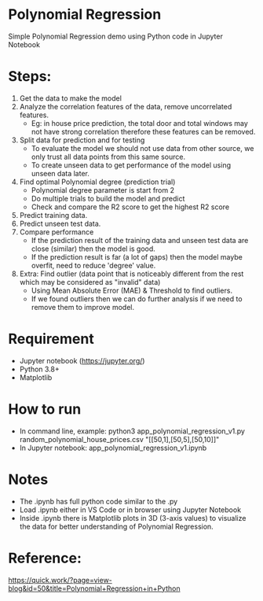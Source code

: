 # Polynomial Regression
Simple Polynomial Regression demo using Python code in Jupyter Notebook  

# Steps:
1. Get the data to make the model
2. Analyze the correlation features of the data, remove uncorrelated features.
   - Eg: in house price prediction, the total door and total windows may not have strong correlation therefore these features can be removed.
3. Split data for prediction and for testing
   - To evaluate the model we should not use data from other source, we only trust all data points from this same source.
   - To create unseen data to get performance of the model using unseen data later.
4. Find optimal Polynomial degree (prediction trial)
   - Polynomial degree parameter is start from 2
   - Do multiple trials to build the model and predict
   - Check and compare the R2 score to get the highest R2 score
5. Predict training data.
6. Predict unseen test data.
7. Compare performance
   - If the prediction result of the training data and unseen test data are close (similar) then the model is good.
   - If the prediction result is far (a lot of gaps) then the model maybe overfit, need to reduce 'degree' value.
8. Extra: Find outlier (data point that is noticeably different from the rest which may be considered as "invalid" data)
   - Using Mean Absolute Error (MAE) & Threshold to find outliers.
   - If we found outliers then we can do further analysis if we need to remove them to improve model.

# Requirement
- Jupyter notebook (https://jupyter.org/)
- Python 3.8+
- Matplotlib

# How to run
- In command line, example: python3 app_polynomial_regression_v1.py random_polynomial_house_prices.csv "[[50,1],[50,5],[50,10]]"
- In Jupyter notebook: app_polynomial_regression_v1.ipynb

# Notes
- The .ipynb has full python code similar to the .py
- Load .ipynb either in VS Code or in browser using Jupyter Notebook
- Inside .ipynb there is Matplotlib plots in 3D (3-axis values) to visualize the data for better understanding of Polynomial Regression.

# Reference:
https://quick.work/?page=view-blog&id=50&title=Polynomial+Regression+in+Python
